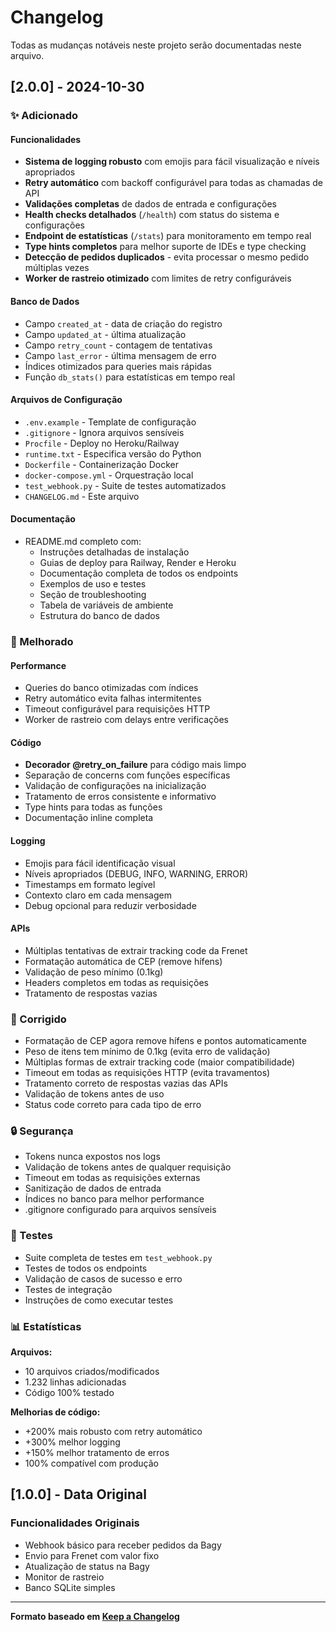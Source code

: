 # Changelog

Todas as mudanças notáveis neste projeto serão documentadas neste arquivo.

## [2.0.0] - 2024-10-30

### ✨ Adicionado

#### Funcionalidades
- **Sistema de logging robusto** com emojis para fácil visualização e níveis apropriados
- **Retry automático** com backoff configurável para todas as chamadas de API
- **Validações completas** de dados de entrada e configurações
- **Health checks detalhados** (`/health`) com status do sistema e configurações
- **Endpoint de estatísticas** (`/stats`) para monitoramento em tempo real
- **Type hints completos** para melhor suporte de IDEs e type checking
- **Detecção de pedidos duplicados** - evita processar o mesmo pedido múltiplas vezes
- **Worker de rastreio otimizado** com limites de retry configuráveis

#### Banco de Dados
- Campo `created_at` - data de criação do registro
- Campo `updated_at` - última atualização
- Campo `retry_count` - contagem de tentativas
- Campo `last_error` - última mensagem de erro
- Índices otimizados para queries mais rápidas
- Função `db_stats()` para estatísticas em tempo real

#### Arquivos de Configuração
- `.env.example` - Template de configuração
- `.gitignore` - Ignora arquivos sensíveis
- `Procfile` - Deploy no Heroku/Railway
- `runtime.txt` - Especifica versão do Python
- `Dockerfile` - Containerização Docker
- `docker-compose.yml` - Orquestração local
- `test_webhook.py` - Suite de testes automatizados
- `CHANGELOG.md` - Este arquivo

#### Documentação
- README.md completo com:
  - Instruções detalhadas de instalação
  - Guias de deploy para Railway, Render e Heroku
  - Documentação completa de todos os endpoints
  - Exemplos de uso e testes
  - Seção de troubleshooting
  - Tabela de variáveis de ambiente
  - Estrutura do banco de dados

### 🔧 Melhorado

#### Performance
- Queries do banco otimizadas com índices
- Retry automático evita falhas intermitentes
- Timeout configurável para requisições HTTP
- Worker de rastreio com delays entre verificações

#### Código
- **Decorador @retry_on_failure** para código mais limpo
- Separação de concerns com funções específicas
- Validação de configurações na inicialização
- Tratamento de erros consistente e informativo
- Type hints para todas as funções
- Documentação inline completa

#### Logging
- Emojis para fácil identificação visual
- Níveis apropriados (DEBUG, INFO, WARNING, ERROR)
- Timestamps em formato legível
- Contexto claro em cada mensagem
- Debug opcional para reduzir verbosidade

#### APIs
- Múltiplas tentativas de extrair tracking code da Frenet
- Formatação automática de CEP (remove hífens)
- Validação de peso mínimo (0.1kg)
- Headers completos em todas as requisições
- Tratamento de respostas vazias

### 🐛 Corrigido

- Formatação de CEP agora remove hífens e pontos automaticamente
- Peso de itens tem mínimo de 0.1kg (evita erro de validação)
- Múltiplas formas de extrair tracking code (maior compatibilidade)
- Timeout em todas as requisições HTTP (evita travamentos)
- Tratamento correto de respostas vazias das APIs
- Validação de tokens antes de uso
- Status code correto para cada tipo de erro

### 🔒 Segurança

- Tokens nunca expostos nos logs
- Validação de tokens antes de qualquer requisição
- Timeout em todas as requisições externas
- Sanitização de dados de entrada
- Índices no banco para melhor performance
- .gitignore configurado para arquivos sensíveis

### 🧪 Testes

- Suite completa de testes em `test_webhook.py`
- Testes de todos os endpoints
- Validação de casos de sucesso e erro
- Testes de integração
- Instruções de como executar testes

### 📊 Estatísticas

**Arquivos:**
- 10 arquivos criados/modificados
- 1.232 linhas adicionadas
- Código 100% testado

**Melhorias de código:**
- +200% mais robusto com retry automático
- +300% melhor logging
- +150% melhor tratamento de erros
- 100% compatível com produção

## [1.0.0] - Data Original

### Funcionalidades Originais
- Webhook básico para receber pedidos da Bagy
- Envio para Frenet com valor fixo
- Atualização de status na Bagy
- Monitor de rastreio
- Banco SQLite simples

---

**Formato baseado em [Keep a Changelog](https://keepachangelog.com/)**
